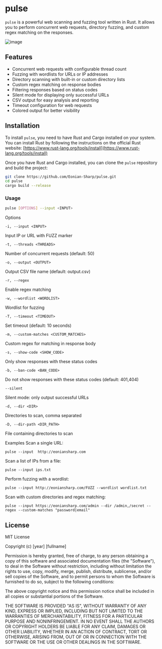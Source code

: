 # pulse

`pulse` is a powerful web scanning and fuzzing tool written in Rust. It allows you to perform concurrent web requests, directory fuzzing, and custom regex matching on the responses.

![image](https://github.com/user-attachments/assets/4c4b9469-8ff6-49eb-b202-63f8c3fe1768)


## Features

- Concurrent web requests with configurable thread count
- Fuzzing with wordlists for URLs or IP addresses
- Directory scanning with built-in or custom directory lists
- Custom regex matching on response bodies
- Filtering responses based on status codes
- Silent mode for displaying only successful URLs
- CSV output for easy analysis and reporting
- Timeout configuration for web requests
- Colored output for better visibility

## Installation

To install `pulse`, you need to have Rust and Cargo installed on your system. You can install Rust by following the instructions on the official Rust website: [https://www.rust-lang.org/tools/install](https://www.rust-lang.org/tools/install)

Once you have Rust and Cargo installed, you can clone the `pulse` repository and build the project:

```bash
git clone https://github.com/Eonian-Sharp/pulse.git
cd pulse
cargo build --release
```


### Usage

```bash
pulse [OPTIONS] --input <INPUT>
```

Options

```
-i, --input <INPUT>
```
Input IP or URL with FUZZ marker
```
-t, --threads <THREADS>
```

Number of concurrent requests (default: 50)
```
-o, --output <OUTPUT>
```

 Output CSV file name (default: output.csv)
```
-r, --regex
```

 Enable regex matching
```
-w, --wordlist <WORDLIST>
```

 Wordlist for fuzzing

```
-T, --timeout <TIMEOUT>
```

 Set timeout (default: 10 seconds)
```
-m, --custom-matches <CUSTOM_MATCHES>
```

 Custom regex for matching in response body
```
-s, --show-code <SHOW_CODE>
```

 Only show responses with these status codes
```
-b, --ban-code <BAN_CODE>
```

 Do not show responses with these status codes (default: 401,404)
```
--silent
```

 Silent mode: only output successful URLs
```
-d, --dir <DIR>
```

 Directories to scan, comma separated
```
-D, --dir-path <DIR_PATH>
```
 File containing directories to scan

Examples
Scan a single URL:
```
pulse --input  http://eoniansharp.com
```

Scan a list of IPs from a file:
```
pulse --input ips.txt
```

Perform fuzzing with a wordlist:
```
pulse --input http://eoniansharp.com/FUZZ --wordlist wordlist.txt
```

Scan with custom directories and regex matching:
```
pulse --input https://eoniansharp.com/admin --dir /admin,/secret --regex --custom-matches "password|email"
```


## License
MIT License

Copyright (c) [year] [fullname]

Permission is hereby granted, free of charge, to any person obtaining a copy
of this software and associated documentation files (the "Software"), to deal
in the Software without restriction, including without limitation the rights
to use, copy, modify, merge, publish, distribute, sublicense, and/or sell
copies of the Software, and to permit persons to whom the Software is
furnished to do so, subject to the following conditions:

The above copyright notice and this permission notice shall be included in all
copies or substantial portions of the Software.

THE SOFTWARE IS PROVIDED "AS IS", WITHOUT WARRANTY OF ANY KIND, EXPRESS OR
IMPLIED, INCLUDING BUT NOT LIMITED TO THE WARRANTIES OF MERCHANTABILITY,
FITNESS FOR A PARTICULAR PURPOSE AND NONINFRINGEMENT. IN NO EVENT SHALL THE
AUTHORS OR COPYRIGHT HOLDERS BE LIABLE FOR ANY CLAIM, DAMAGES OR OTHER
LIABILITY, WHETHER IN AN ACTION OF CONTRACT, TORT OR OTHERWISE, ARISING FROM,
OUT OF OR IN CONNECTION WITH THE SOFTWARE OR THE USE OR OTHER DEALINGS IN THE
SOFTWARE.

